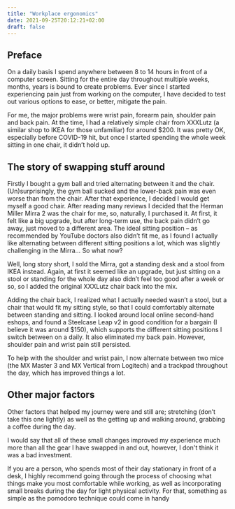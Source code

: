 ```yaml
---
title: "Workplace ergonomics"
date: 2021-09-25T20:12:21+02:00
draft: false
---
```


## Preface

On a daily basis I spend anywhere between 8 to 14 hours in front of a computer screen. Sitting for the entire day throughout multiple weeks, months, years is bound to create problems. Ever since I started experiencing pain just from working on the computer, I have decided to test out various options to ease, or better, mitigate the pain.

For me, the major problems were wrist pain, forearm pain, shoulder pain and back pain. At the time, I had a relatively simple chair from XXXLutz (a similar shop to IKEA for those unfamiliar) for around $200. It was pretty OK, especially before COVID-19 hit, but once I started spending the whole week sitting in one chair, it didn’t hold up.

## The story of swapping stuff around

Firstly I bought a gym ball and tried alternating between it and the chair. (Un)surprisingly, the gym ball sucked and the lower-back pain was even worse than from the chair. After that experience, I decided I would get myself a good chair. After reading many reviews I decided that the Herman Miller Mirra 2 was the chair for me, so, naturally, I purchased it. At first, it felt like a big upgrade, but after long-term use, the back pain didn’t go away, just moved to a different area. The ideal sitting position – as recommended by YouTube doctors also didn’t fit me, as I found I actually like alternating between different sitting positions a lot, which was slightly challenging in the Mirra… So what now?

Well, long story short, I sold the Mirra, got a standing desk and a stool from IKEA instead. Again, at first it seemed like an upgrade, but just sitting on a stool or standing for the whole day also didn’t feel too good after a week or so, so I added the original XXXLutz chair back into the mix.

Adding the chair back, I realized what I actually needed wasn’t a stool, but a chair that would fit my sitting style, so that I could comfortably alternate between standing and sitting. I looked around local online second-hand eshops, and found a Steelcase Leap v2 in good condition for a bargain (I believe it was around $150), which supports the different sitting positions I switch between on a daily. It also eliminated my back pain. However, shoulder pain and wrist pain still persisted.

To help with the shoulder and wrist pain, I now alternate between two mice (the MX Master 3 and MX Vertical from Logitech) and a trackpad throughout the day, which has improved things a lot.

## Other **major** factors

Other factors that helped my journey were and still are; stretching (don’t take this one lightly) as well as the getting up and walking around, grabbing a coffee during the day.

I would say that all of these small changes improved my experience much more than all the gear I have swapped in and out, however, I don't think it was a bad investment.

If you are a person, who spends most of their day stationary in front of a desk, I highly recommend going through the process of choosing what things make you most comfortable while working, as well as incorporating small breaks during the day for light physical activity. For that, something as simple as the <link>pomodoro technique<link> could come in handy
